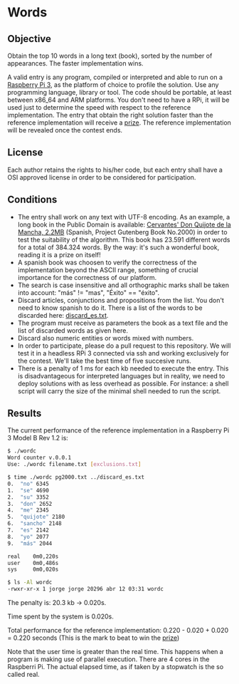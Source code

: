 # Words

## Objective
Obtain the top 10 words in a long text (book), sorted by the number of appearances. The faster implementation wins.

A valid entry is any program, compiled or interpreted and able to run on a [Raspberry Pi 3](https://www.raspberrypi.org/products/raspberry-pi-3-model-b/), as the platform of choice to profile the solution. Use any programming language, library or tool. The code should be portable, at least between x86_64 and ARM platforms. You don't need to have a RPi, it will be used just to determine the speed with respect to the reference implementation. The entry that obtain the right solution faster than the reference implementation will receive a [prize](https://github.com/ideati/challenges/blob/master/PRIZE.md). The reference implementation will be revealed once the contest ends. 

## License
Each author retains the rights to his/her code, but each entry shall have a OSI approved license in order to be considered for participation.

## Conditions
- The entry shall work on any text with UTF-8 encoding. As an example, a long book in the Public Domain is available: [Cervantes' Don Quijote de la Mancha, 2.2MB](http://www.gutenberg.org/cache/epub/2000/pg2000.txt) (Spanish, Project Gutenberg Book No.2000) in order to test the suitability of the algorithm. This book has 23.591 different words for a total of 384.324 words. By the way: it's such a wonderful book, reading it is a prize on itself!
- A spanish book was choosen to verify the correctness of the implementation beyond the ASCII range, something of crucial importance for the correctness of our platform.
- The search is case insensitive and all orthographic marks shall be taken into account: "más" != "mas", "Éxito" == "éxito". 
- Discard articles, conjunctions and propositions from the list. You don't need to know spanish to do it. There is a list of the words to be discarded here: [discard_es.txt](https://github.com/ideati/challenges/blob/master/Data/Words/discard_es.txt).
- The program must receive as parameters the book as a text file and the list of discarded words as given here.
- Discard also numeric entities or words mixed with numbers.
- In order to participate, please do a pull request to this repository. We will test it in a headless RPi 3 connected via ssh and working exclusively for the contest. We'll take the best time of five succesive runs.
- There is a penalty of 1 ms for each kb needed to execute the entry. This is disadvantageous for interpreted languages but in reality, we need to deploy solutions with as less overhead as possible. For instance: a shell script will carry the size of the minimal shell needed to run the script.

## Results
The current performance of the reference implementation in a Raspberry Pi 3 Model B Rev 1.2 is:
```sh
$ ./wordc
Word counter v.0.0.1
Use: ./wordc filename.txt [exclusions.txt]

$ time ./wordc pg2000.txt ../discard_es.txt
0.  "no" 6345
1.  "se" 4690
2.  "su" 3352
3.  "don" 2652
4.  "me" 2345
5.  "quijote" 2180
6.  "sancho" 2148
7.  "es" 2142
8.  "yo" 2077
9.  "más" 2044

real    0m0,220s
user    0m0,486s
sys     0m0,020s

$ ls -Al wordc
-rwxr-xr-x 1 jorge jorge 20296 abr 12 03:31 wordc
```
The penalty is: 20.3 kb -> 0.020s.

Time spent by the system is 0.020s.

Total performance for the reference implementation: 0.220 - 0.020 + 0.020 = 0.220 seconds (This is the mark to beat to win the [prize](https://github.com/ideati/challenges/blob/master/PRIZE.md))

Note that the user time is greater than the real time. This happens when a program is making use of parallel execution. There are 4 cores in the Raspberri Pi. The actual elapsed time, as if taken by a stopwatch is the so called real.
